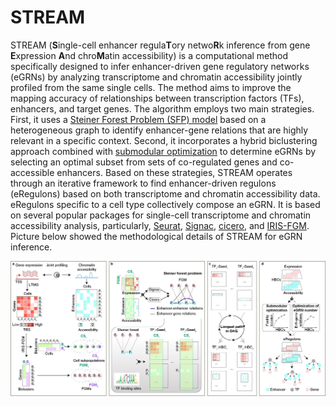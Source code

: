 # STREAM

STREAM (**S**ingle-cell enhancer regula**T**ory netwo**R**k inference from gene **E**xpression **A**nd chro**M**atin accessibility) is a computational 
method specifically designed to infer enhancer-driven gene regulatory networks (eGRNs) by analyzing transcriptome and chromatin
accessibility jointly profiled from the same single cells. The method aims to improve the mapping accuracy of relationships between transcription factors (TFs),
enhancers, and target genes. The algorithm employs two main strategies. First, it uses a 
[Steiner Forest Problem (SFP) model](https://www.sciencedirect.com/science/article/pii/S1570866709000628) based on a heterogeneous graph to
identify enhancer-gene relations that are highly relevant in a specific context. Second, it incorporates a hybrid biclustering approach combined with 
[submodular optimization](https://link.springer.com/article/10.1007/s10626-019-00308-7) to determine eGRNs by selecting an optimal subset 
from sets of co-regulated genes and co-accessible enhancers. 
Based on these strategies, STREAM operates through an iterative framework to find enhancer-driven regulons (eRegulons) based on both transcriptome 
and chromatin accessibility data. eRegulons specific to a cell type collectively compose an eGRN. 
It is based on several popular packages for single-cell transcriptome and chromatin accessibility analysis, particularly, 
[Seurat](https://satijalab.org/seurat/), [Signac](https://stuartlab.org/signac/), [cicero](https://cole-trapnell-lab.github.io/cicero-release/docs_m3/), 
and [IRIS-FGM](https://bioconductor.org/packages/release/bioc/html/IRISFGM.html). 
Picture below showed the methodological details of STREAM for eGRN inference.

![](man/figures/details.jpg)
